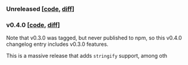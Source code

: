 ### Unreleased [[code][cNew], [diff][dNew]]

[cNew]: https://github.com/aseemk/json5/tree/develop
[dNew]: https://github.com/aseemk/json5/compare/master...develop


### v0.4.0 [[code][c0.4.0], [diff][d0.4.0]]

[c0.4.0]: https://github.com/aseemk/json5/tree/v0.4.0
[d0.4.0]: https://github.com/aseemk/json5/compare/v0.2.0...v0.4.0

Note that v0.3.0 was tagged, but never published to npm, so this v0.4.0
changelog entry includes v0.3.0 features.

This is a massive release that adds `stringify` support, among oth